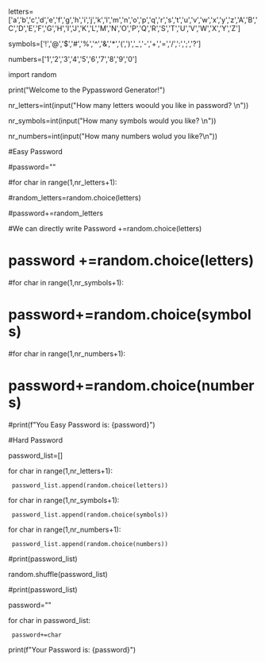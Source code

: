 letters=['a','b','c','d','e','f','g','h','i','j','k','l','m','n','o','p','q','r','s','t','u','v','w','x','y','z','A','B','C','D','E','F','G','H','I','J','K','L','M','N','O','P','Q','R','S','T','U','V','W','X','Y','Z']

symbols=['!','@','$','#','%','^','&','*','(',')','_','-','+','=','/',':',';','?']

numbers=['1','2','3','4','5','6','7','8','9','0']

import random

print("Welcome to the Pypassword Generator!")

nr_letters=int(input("How many letters woould you like in password? \n"))

nr_symbols=int(input("How many symbols would you like? \n"))

nr_numbers=int(input("How many numbers wolud you like?\n"))


#Easy Password

#password=""


#for char in range(1,nr_letters+1):

#random_letters=random.choice(letters)

#password+=random_letters

#We can directly write Password +=random.choice(letters)

#    password +=random.choice(letters)

#for char in range(1,nr_symbols+1):

 #   password+=random.choice(symbols)
    
#for char in range(1,nr_numbers+1):
 
 #   password+=random.choice(numbers)
    
#print(f"You Easy Password is: {password}")

#Hard Password

password_list=[]

for char in range(1,nr_letters+1):
    
     password_list.append(random.choice(letters))

for char in range(1,nr_symbols+1):
    
     password_list.append(random.choice(symbols))

for char in range(1,nr_numbers+1):
    
     password_list.append(random.choice(numbers))
    
#print(password_list)

random.shuffle(password_list)

#print(password_list)

password=""

for char in password_list:
    
     password+=char


print(f"Your Password is: {password}")
